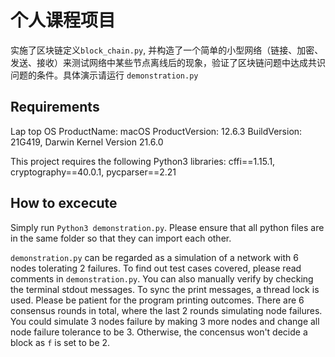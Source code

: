 # 个人课程项目
实施了区块链定义`block_chain.py`, 并构造了一个简单的小型网络（链接、加密、发送、接收）来测试网络中某些节点离线后的现象，验证了区块链问题中达成共识问题的条件。具体演示请运行 `demonstration.py`

## Requirements

Lap top OS
ProductName:	macOS
ProductVersion:	12.6.3
BuildVersion:	21G419,
Darwin Kernel Version 21.6.0

This project requires the following Python3 libraries: 
cffi==1.15.1,
cryptography==40.0.1,
pycparser==2.21

## How to excecute
Simply run `Python3 demonstration.py`.
Please ensure that all python files are in the same folder so that they can import each other.

`demonstration.py` can be regarded as a simulation of a network with 6 nodes tolerating 2 failures. To find out test cases covered, please read comments in `demonstration.py`. You can also manually verify by checking the terminal stdout messages. To sync the print messages, a thread lock is used. Please be patient for the program printing outcomes. There are 6 consensus rounds in total, where the last 2 rounds simulating node failures. 
You could simulate 3 nodes failure by making 3 more nodes and change all node failure tolerance to be 3. Otherwise, the concensus won't decide a block as `f` is set to be 2.








